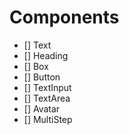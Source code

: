 # Components

- [] Text
- [] Heading
- [] Box
- [] Button
- [] TextInput
- [] TextArea
- [] Avatar
- [] MultiStep
